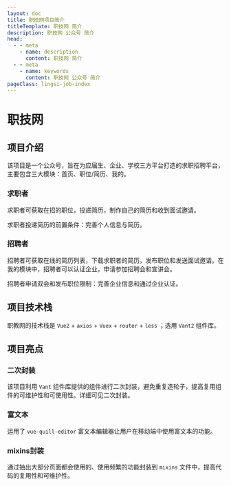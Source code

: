 ```yaml
---
layout: doc
title: 职技网项目简介
titleTemplate: 职技网 简介
description: 职技网 公众号 简介
head:
  - - meta
    - name: description
      content: 职技网 简介
  - - meta
    - name: keywords
      content: 职技网 公众号 简介
pageClass: lingsi-job-index
---
```


# 职技网

## 项目介绍

该项目是一个公众号，旨在为应届生、企业、学校三方平台打造的求职招聘平台，主要包含三大模块：首页、职位/简历、我的。

### 求职者

求职者可获取在招的职位，投递简历，制作自己的简历和收到面试邀请。

求职者投递简历的前置条件：完善个人信息与简历。

### 招聘者

招聘者可获取在线的简历列表，下载求职者的简历，发布职位和发送面试邀请。在我的模块中，招聘者可以认证企业，申请参加招聘会和宣讲会。

招聘者申请双会和发布职位限制：完善企业信息和通过企业认证。

## 项目技术栈

职教网的技术栈是 `Vue2` + `axios` + `Vuex` + `router` + `less` ；选用 `Vant2` 组件库。

## 项目亮点

### 二次封装

该项目利用 `Vant` 组件库提供的组件进行二次封装，避免重复造轮子，提高复用组件的可维护性和可使用性。详细可见二次封装。

### 富文本

运用了 `vue-quill-editor` 富文本编辑器让用户在移动端中使用富文本的功能。

### mixins封装

通过抽出大部分页面都会使用的、使用频繁的功能封装到 `mixins` 文件中，提高代码的复用性和可维护性。